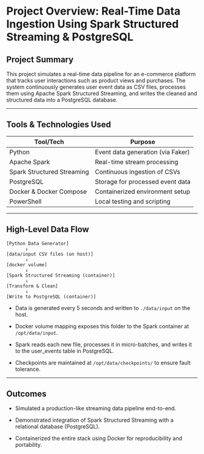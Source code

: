 # Project Overview: Real-Time Data Ingestion Using Spark Structured Streaming & PostgreSQL

## Project Summary

This project simulates a real-time data pipeline for an e-commerce platform that tracks user interactions such as product views and purchases. The system continuously generates user event data as CSV files, processes them using Apache Spark Structured Streaming, and writes the cleaned and structured data into a PostgreSQL database.

---

## Tools & Technologies Used

| Tool/Tech                  | Purpose                                   |
|----------------------------|------------------------------------------ |
| Python                     | Event data generation (via Faker)         |
| Apache Spark               | Real-time stream processing               |
| Spark Structured Streaming | Continuous ingestion of CSVs              |
| PostgreSQL                 | Storage for processed event data          |
| Docker & Docker Compose    | Containerized environment setup           |
| PowerShell                 | Local testing and scripting               |

---

## High-Level Data Flow

```text
[Python Data Generator] 
       ↓
[data/input CSV files (on host)]
       ↓
[docker volume]
       ↓
[Spark Structured Streaming (container)]
       ↓
[Transform & Clean]
       ↓
[Write to PostgreSQL (container)]
```

* Data is generated every 5 seconds and written to `./data/input` on the host.

* Docker volume mapping exposes this folder to the Spark container at `/opt/data/input`.

* Spark reads each new file, processes it in micro-batches, and writes it to the user_events table in PostgreSQL.

* Checkpoints are maintained at `/opt/data/checkpoints/` to ensure fault tolerance.

---

## Outcomes

* Simulated a production-like streaming data pipeline end-to-end.

* Demonstrated integration of Spark Structured Streaming with a relational database (PostgreSQL).

* Containerized the entire stack using Docker for reproducibility and portability.